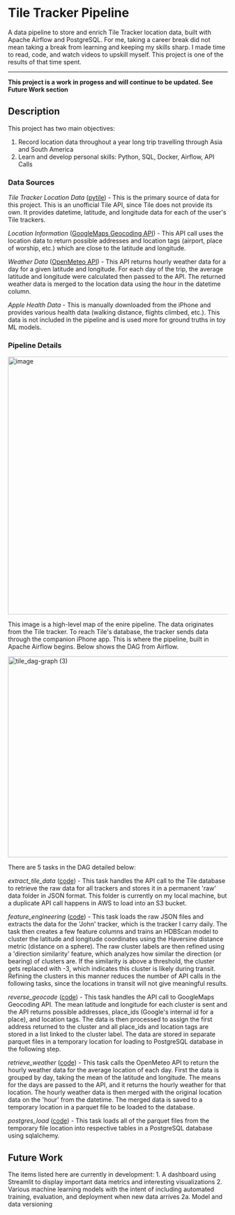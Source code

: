 <h1/>Tile Tracker Pipeline</h1>
A data pipeline to store and enrich Tile Tracker location data, built with Apache Airflow and PostgreSQL. For me, taking a career break did not mean taking a break from learning and keeping my skills sharp. I made time to read, code, and watch videos to upskill myself. This project is one of the results of that time spent.

---------------------------------------------------------------------
**This project is a work in progess and will continue to be updated. See Future Work section**

<h2/>Description</h2>
This project has two main objectives:

1. Record location data throughout a year long trip travelling through Asia and South America
2. Learn and develop personal skills: Python, SQL, Docker, Airflow, API Calls

<h3/>Data Sources</h3>

*Tile Tracker Location Data* ([pytile](https://pypi.org/project/pytile/2.0.1/)) - This is the primary source of data for this project. This is an unofficial Tile API, since Tile does not provide its own. It provides datetime, latitude, and longitude data for each of the user's Tile trackers.

*Location Information* ([GoogleMaps Geocoding API](https://developers.google.com/maps/documentation/geocoding)) - This API call uses the location data to return possible addresses and location tags (airport, place of worship, etc.) which are close to the latitude and longitude.

*Weather Data* ([OpenMeteo API](https://open-meteo.com/)) - This API returns hourly weather data for a day for a given latitude and longitude. For each day of the trip, the average latitude and longitude were calculated then passed to the API. The returned weather data is merged to the location data using the hour in the datetime column.

*Apple Health Data* - This is manually downloaded from the iPhone and provides various health data (walking distance, flights climbed, etc.). This data is not included in the pipeline and is used more for ground truths in toy ML models.

<h3/>Pipeline Details</h3>
<img width="1905" height="590" alt="image" src="https://github.com/user-attachments/assets/c1e7cac1-c527-462f-a56f-229d7f17339d" />

This image is a high-level map of the enire pipeline. The data originates from the Tile tracker. To reach Tile's database, the tracker sends data through the companion iPhone app. This is where the pipeline, built in Apache Airflow begins. Below shows the DAG from Airflow.

<img width="2013" height="460" alt="tile_dag-graph (3)" src="https://github.com/user-attachments/assets/c74c25dd-0bea-4723-98ef-f8a814324cf0" />

There are 5 tasks in the DAG detailed below:

*extract_tile_data* ([code](data_handling/extract_tile_data.py)) - This task handles the API call to the Tile database to retrieve the raw data for all trackers and stores it in a permanent 'raw' data folder in JSON format. This folder is currently on my local machine, but a duplicate API call happens in AWS to load into an S3 bucket.

*feature_engineering* ([code](data_handling/feature_engineering.py)) - This task loads the raw JSON files and extracts the data for the 'John' tracker, which is the tracker I carry daily. The task then creates a few feature columns and trains an HDBScan model to cluster the latitude and longitude coordinates using the Haversine distance metric (distance on a sphere). The raw cluster labels are then refined using a 'direction similarity' feature, which analyzes how similar the direction (or bearing) of clusters are. If the similarity is above a threshold, the cluster gets replaced with -3, which indicates this cluster is likely during transit. Refining the clusters in this manner reduces the number of API calls in the following tasks, since the locations in transit will not give meaningful results.

*reverse_geocode* ([code](data_handling/reverse_geocode.py)) - This task handles the API call to GoogleMaps Geocoding API. The mean latitude and longitude for each cluster is sent and the API returns possible addresses, place_ids (Google's internal id for a place), and location tags. The data is then processed to assign the first address returned to the cluster and all place_ids and location tags are stored in a list linked to the cluster label. The data are stored in separate parquet files in a temporary location for loading to PostgreSQL database in the following step.

*retrieve_weather* ([code](data_handling/retrieve_weather.py)) - This task calls the OpenMeteo API to return the hourly weather data for the average location of each day. First the data is grouped by day, taking the mean of the latitude and longitude. The means for the days are passed to the API, and it returns the hourly weather for that location. The hourly weather data is then merged with the original location data on the 'hour' from the datetime. The merged data is saved to a temporary location in a parquet file to be loaded to the database.

*postgres_load*  ([code](data_handling/postgres_load.py)) - This task loads all of the parquet files from the temporary file location into respective tables in a PostgreSQL database using sqlalchemy.

<h2/>Future Work</h2>
The items listed here are currently in development:
1. A dashboard using Streamlit to display important data metrics and interesting visualizations
2. Various machine learning models with the intent of including automated training, evaluation, and deployment when new data arrives
2a. Model and data versioning
